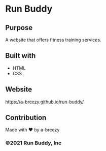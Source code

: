 # Run Buddy

## Purpose
A website that offers fitness training services.

## Built with
* HTML
* CSS

## Website
https://a-breezy.github.io/run-buddy/

## Contribution
Made with ❤️ by a-breezy

### ©️2021 Run Buddy, Inc
